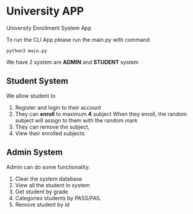 # University APP

University Enrollment System App 

To run the CLI App please run the main.py with command 
```
python3 main.py
```

We have 2 system are **ADMIN** and **STUDENT** system 

## Student System 
We allow student to 
1) Register and login to their account 
2) They can **enroll** to maximum **4** subject
    When they enroll, the random subject will assign to them with the random mark
3) They can remove the subject, 
5) View their enrolled subjects 

## Admin System
Admin can do some functionality: 
1) Clear the system database
2) View all the student in system
3) Get student by grade
4) Categories students by PASS/FAIL
5) Remove student by id
